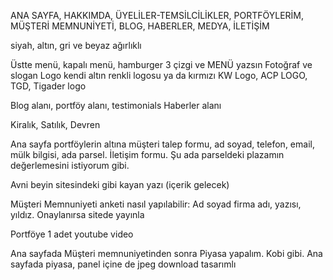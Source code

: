 ANA SAYFA, HAKKIMDA, ÜYELİLER-TEMSİLCİLİKLER, PORTFÖYLERİM, MÜŞTERİ MEMNUNİYETİ, BLOG, HABERLER, MEDYA, İLETİŞİM

siyah, altın, gri ve beyaz ağırlıklı

Üstte menü, kapalı menü, hamburger 3 çizgi ve MENÜ yazsın
Fotoğraf ve slogan
Logo kendi altın renkli logosu ya da kırmızı
KW Logo, ACP LOGO, TGD, Tigader logo

Blog alanı, portföy alanı, testimonials
Haberler alanı

Kiralık, Satılık, Devren

Ana sayfa portföylerin altına müşteri talep formu, ad soyad, telefon, email, mülk bilgisi, ada parsel. İletişim formu. Şu ada parseldeki plazamın değerlemesini istiyorum gibi.

Avni beyin sitesindeki gibi kayan yazı (içerik gelecek)

Müşteri Memnuniyeti anketi nasıl yapılabilir: Ad soyad firma adı, yazısı, yıldız. Onaylanırsa sitede yayınla

Portföye 1 adet youtube video

Ana sayfada Müşteri memnuniyetinden sonra Piyasa yapalım. Kobi gibi. Ana sayfada piyasa, panel içine de jpeg download tasarımlı
